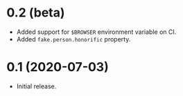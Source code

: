 # 0.2 (beta)

- Added support for `$BROWSER` environment variable on CI.
- Added `fake.person.honorific` property.

# 0.1 (2020-07-03)

- Initial release.
